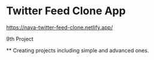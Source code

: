 # Twitter Feed Clone App

https://nava-twitter-feed-clone.netlify.app/

9th Project

** Creating projects including simple and advanced ones.
